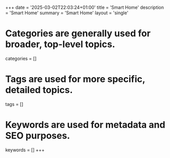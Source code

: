 +++
date = '2025-03-02T22:03:24+01:00'
title = 'Smart Home'
description = 'Smart Home'
summary = 'Smart Home'
layout = 'single'
# Categories are generally used for broader, top-level topics.
categories = []
# Tags are used for more specific, detailed topics.
tags = []
# Keywords are used for metadata and SEO purposes.
keywords = []
+++
